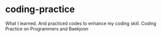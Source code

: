 # coding-practice
What I learned. And practiced codes to enhance my coding skill. Coding Practice on Programmers and Baekjoon
